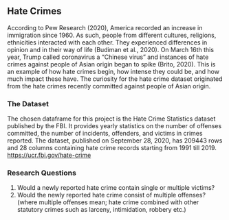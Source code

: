 ## Hate Crimes
According to Pew Research (2020), America recorded an increase in immigration since 1960. 
As such, people from different cultures, religions, ethnicities interacted with each other.
They experienced differences in opinion and in their way of life (Budiman et al., 2020). 
On March 16th this year, Trump called coronavirus a “Chinese virus” and instances of hate crimes against people of Asian origin began to spike (Brito, 2020). This is an example of how hate crimes begin, how intense they could be, and how much impact these have. The curiosity for the hate crime dataset originated from the hate crimes recently committed against people of Asian origin.

### The Dataset
The chosen dataframe for this project is the Hate Crime Statistics dataset published by the FBI. It provides yearly statistics on the number of offenses committed, the number of incidents, offenders, and victims in crimes reported. The dataset, published on September 28, 2020, has 209443 rows and 28 columns containing hate crime records starting from 1991 till 2019. https://ucr.fbi.gov/hate-crime

### Research Questions

1. Would a newly reported hate crime contain single or multiple victims? 
2. Would the newly reported hate crime consist of multiple offenses? (where multiple offenses mean; hate crime combined with other statutory crimes such as larceny, intimidation, robbery etc.)
